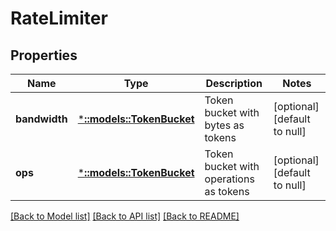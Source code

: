 # RateLimiter

## Properties
Name | Type | Description | Notes
------------ | ------------- | ------------- | -------------
**bandwidth** | [***::models::TokenBucket**](TokenBucket.md) | Token bucket with bytes as tokens | [optional] [default to null]
**ops** | [***::models::TokenBucket**](TokenBucket.md) | Token bucket with operations as tokens | [optional] [default to null]

[[Back to Model list]](../README.md#documentation-for-models) [[Back to API list]](../README.md#documentation-for-api-endpoints) [[Back to README]](../README.md)


